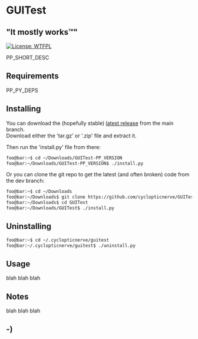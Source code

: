 <!----------------------------------------------------------------------------->
<!-- Project : GUITest                                         /          \  -->
<!-- Filename: README.md                                      |     ()     | -->
<!-- Date    : 05/12/2023                                     |            | -->
<!-- Author  : cyclopticnerve                                 |   \____/   | -->
<!-- License : WTFPLv2                                         \          /  -->
<!----------------------------------------------------------------------------->

# GUITest

## "It mostly works™"
[![License: WTFPL](https://img.shields.io/badge/License-WTFPL-brightgreen.svg)](http://www.wtfpl.net/about/)

<!-- __RM_SHORT_DESC_START__ -->
PP_SHORT_DESC
<!-- __RM_SHORT_DESC_END__ -->

<!-- ![Screenshot](misc/screenshot.jpg) -->

## Requirements
<!-- __RM_PY_DEPS_START__ -->
PP_PY_DEPS
<!-- __RM_PY_DEPS_END__ -->

## Installing
You can download the (hopefully stable)
[latest release](https://github.com/cyclopticnerve/GUITest/releases/latest)
from the main branch.<br>
Download either the 'tar.gz' or '.zip' file and extract it.

Then run the 'install.py' file from there:
```bash
foo@bar:~$ cd ~/Downloads/GUITest-PP_VERSION
foo@bar:~/Downloads/GUITest-PP_VERSION$ ./install.py
```

Or you can clone the git repo to get the latest (and often broken) code from the
dev branch:
```bash
foo@bar:~$ cd ~/Downloads
foo@bar:~/Downloads$ git clone https://github.com/cyclopticnerve/GUITest
foo@bar:~/Downloads$ cd GUITest
foo@bar:~/Downloads/GUITest$ ./install.py
```

## Uninstalling
```bash
foo@bar:~$ cd ~/.cyclopticnerve/guitest
foo@bar:~/.cyclopticnerve/guitest$ ./uninstall.py
```

## Usage
blah blah blah

## Notes
blah blah blah

## -)
<!-- -) -->
